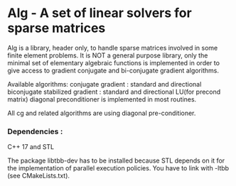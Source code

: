 # Alg - A set of linear solvers for sparse matrices

Alg is a library, header only, to handle sparse matrices involved in some finite element problems. It is NOT a general purpose library, only the minimal set of elementary algebraic functions is implemented in order to give access to gradient conjugate and bi-conjugate gradient algorithms.

Available algorithms:
conjugate gradient : standard and directional
biconjugate stabilized gradient : standard and directional
LU(for precond matrix)
diagonal preconditioner is implemented in most routines.

All cg and related algorithms are using diagonal pre-conditioner.

### Dependencies :
C++ 17 and STL

The package libtbb-dev has to be installed because STL depends on it for the implementation of parallel execution policies. You have to link with -ltbb (see CMakeLists.txt).
